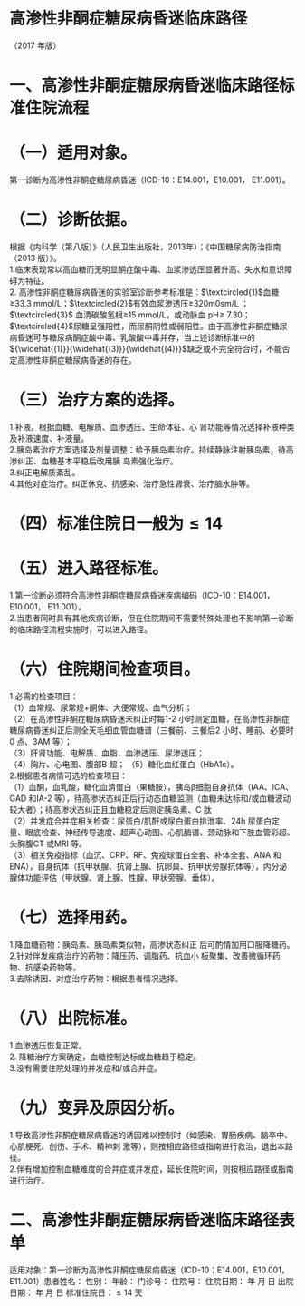 # 高渗性非酮症糖尿病昏迷临床路径  
（2017 年版）  
# 一、高渗性非酮症糖尿病昏迷临床路径标准住院流程  
# （一）适用对象。  
第一诊断为高渗性非酮症糖尿病昏迷（ICD-10：E14.001，E10.001， E11.001）。  
# （二）诊断依据。  
根据《内科学（第八版）》（人民卫生出版社，2013年）；《中国糖尿病防治指南（2013 版）》。  
1.临床表现常以高血糖而无明显酮症酸中毒、血浆渗透压显著升高、失水和意识障碍为特征。  
2. 高渗性非酮症糖尿病昏迷的实验室诊断参考标准是：$\textcircled{1}$血糖≥33.3 mmol/L；$\textcircled{2}$有效血浆渗透压≥$320\mathrm{m}0\mathrm{sm}/\mathrm{L}$ ； $\textcircled{3}$ 血清碳酸氢根≥15 mmol/L，或动脉血 $\mathrm{pH}\!\geqslant$ 7.30；$\textcircled{4}$尿糖呈强阳性，而尿酮阴性或弱阳性。由于高渗性非酮症糖尿病昏迷可与糖尿病酮症酸中毒、乳酸酸中毒并存，当上述诊断标准中的${\widehat{(1)}}{\widehat{(3)}}{\widehat{(4)}}$缺乏或不完全符合时，不能否定高渗性非酮症糖尿病昏迷的存在。  
# （三）治疗方案的选择。  
1.补液。根据血糖、电解质、血渗透压、生命体征、心 肾功能等情况选择补液种类及补液速度、补液量。  
2.胰岛素治疗方案选择及剂量调整：给予胰岛素治疗。持续静脉注射胰岛素，待高渗纠正、血糖基本平稳后改用胰 岛素强化治疗。  
3.纠正电解质紊乱。  
4.其他对症治疗。纠正休克、抗感染、治疗急性肾衰、治疗脑水肿等。  
# （四）标准住院日一般为${\leqslant}14$  
# （五）进入路径标准。  
1.第一诊断必须符合高渗性非酮症糖尿病昏迷疾病编码（ICD-10：E14.001，E10.001， E11.001）。  
2.当患者同时具有其他疾病诊断，但在住院期间不需要特殊处理也不影响第一诊断的临床路径流程实施时，可以进入路径。  
# （六）住院期间检查项目。  
1.必需的检查项目：  
（1）血常规、尿常规$+$酮体、大便常规、血气分析；  
（2）在高渗性非酮症糖尿病昏迷未纠正时每1-2 小时测定血糖，在高渗性非酮症糖尿病昏迷纠正后测全天毛细血管血糖谱（三餐前、三餐后2 小时、睡前、必要时0 点、3AM 等）；  
（3）肝肾功能、电解质、血脂、血渗透压、尿渗透压；  
（4）胸片、心电图、腹部B 超； （5）糖化血红蛋白（HbA1c）。  
2.根据患者病情可选的检查项目：  
（1）血酮，血乳酸，糖化血清蛋白（果糖胺），胰岛β细胞自身抗体（IAA、ICA、GAD 和IA-2 等），待高渗状态纠正后行动态血糖监测（血糖未达标和/或血糖波动较大者）；待高渗状态纠正且血糖稳定后测定胰岛素、C 肽  
（2）并发症合并症相关检查：尿蛋白/肌酐或尿白蛋白排泄率、24h 尿蛋白定量、眼底检查、神经传导速度、超声心动图、心肌酶谱、颈动脉和下肢血管彩超、头胸腹CT 或MRI 等。  
（3）相关免疫指标（血沉、CRP、RF、免疫球蛋白全套、补体全套、ANA 和ENA），自身抗体（抗甲状腺、抗肾上腺、抗卵巢、抗甲状旁腺抗体等），内分泌腺体功能评估（甲状腺、肾上腺、性腺、甲状旁腺、垂体）。  
# （七）选择用药。  
1.降血糖药物：胰岛素、胰岛素类似物，高渗状态纠正 后可酌情加用口服降糖药。  
2.针对伴发疾病治疗的药物：降压药、调脂药、抗血小 板聚集、改善微循环药物、抗感染药物等。  
3.去除诱因、对症治疗药物：根据患者情况选择。  
# （八）出院标准。  
1.血渗透压恢复正常。  
2. 降糖治疗方案确定，血糖控制达标或血糖趋于稳定。  
3.没有需要住院处理的并发症和/或合并症。  
# （九）变异及原因分析。  
1.导致高渗性非酮症糖尿病昏迷的诱因难以控制时（如感染、胃肠疾病、脑卒中、心肌梗死、创伤、手术、精神刺 激等），则按相应路径或指南进行救治，退出本路径。  
2.伴有增加控制血糖难度的合并症或并发症，延长住院时间，则按相应路径或指南进行治疗。  
# 二、高渗性非酮症糖尿病昏迷临床路径表单  
适用对象：第一诊断为高渗性非酮症糖尿病昏迷（ICD-10：E14.001，E10.001，E11.001）患者姓名：        性别：     年龄：    门诊号：        住院号：            住院日期：   年  月  日    出院日期：  年  月  日   标准住院日：${\leqslant}14$ 天  
